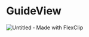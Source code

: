 # GuideView

![Untitled ‑ Made with FlexClip](https://github.com/biubiubiu2023/GuideView/assets/125959404/23dcf66a-22d2-4096-89b6-478152d787f5)
